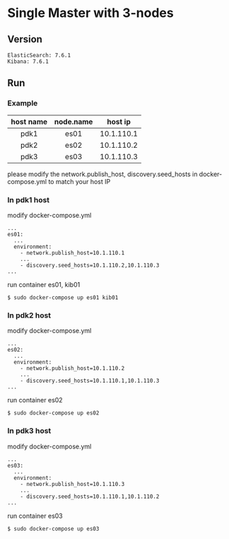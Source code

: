 # Single Master with 3-nodes

## Version
```
ElasticSearch: 7.6.1
Kibana: 7.6.1
```

## Run
### Example
|host name|node.name|host ip|
|:-:|:-:|:-:|
|pdk1|es01|10.1.110.1|
|pdk2|es02|10.1.110.2|
|pdk3|es03|10.1.110.3|

please modify the network.publish_host, discovery.seed_hosts in docker-compose.yml to match your host IP

### In pdk1 host
modify docker-compose.yml
```
...
es01:
  ...
  environment:
    - network.publish_host=10.1.110.1
    ...
    - discovery.seed_hosts=10.1.110.2,10.1.110.3
...
```
run container es01, kib01
```
$ sudo docker-compose up es01 kib01
```

### In pdk2 host
modify docker-compose.yml
```
...
es02:
  ...
  environment:
    - network.publish_host=10.1.110.2
    ...
    - discovery.seed_hosts=10.1.110.1,10.1.110.3
...
```
run container es02
```
$ sudo docker-compose up es02
```

### In pdk3 host
modify docker-compose.yml
```
...
es03:
  ...
  environment:
    - network.publish_host=10.1.110.3
    ...
    - discovery.seed_hosts=10.1.110.1,10.1.110.2
...
```
run container es03
```
$ sudo docker-compose up es03
```


